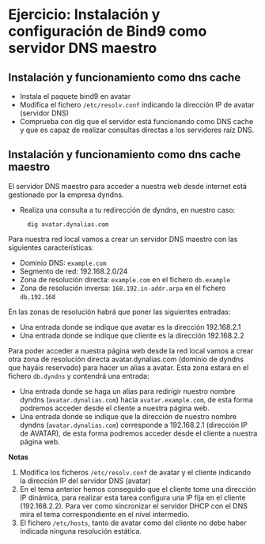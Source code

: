 # Ejercicio: Instalación y configuración de Bind9 como servidor DNS maestro

## Instalación y funcionamiento como dns cache

* Instala el paquete bind9 en avatar
* Modifica el fichero `/etc/resolv.conf` indicando la dirección IP de avatar (servidor DNS)
* Comprueba con dig que el servidor está funcionando como DNS cache y que es capaz de realizar consultas directas a los servidores raíz DNS.

## Instalación y funcionamiento como dns cache maestro

El servidor DNS maestro para acceder a nuestra web desde internet está gestionado por la empresa dyndns.

* Realiza una consulta a tu redirección de dyndns, en nuestro caso:

        dig avatar.dynalias.com

Para nuestra red local vamos a crear un servidor DNS maestro con las siguientes características:

* Dominio DNS: `example.com`
* Segmento de red: 192.168.2.0/24
* Zona de resolución directa: `example.com` en el fichero `db.example`
* Zona de resolución inversa: `168.192.in-addr.arpa` en el fichero `db.192.168`

En las zonas de resolución habrá que poner las siguientes entradas:

* Una entrada donde se indique que avatar es la dirección 192.168.2.1
* Una entrada donde se indique que cliente es la dirección 192.168.2.2

Para poder acceder a nuestra página web desde la red local vamos a crear otra zona de resolución directa avatar.dynalias.com (dominio de dyndns que hayáis reservado) para hacer un alias a avatar. Esta zona estará en el fichero `db.dyndns` y contendrá una entrada:

* Una entrada donde se haga un alias para redirigir nuestro nombre dyndns (`avatar.dynalias.com`) hacia `avatar.example.com`, de esta forma podremos acceder desde el cliente a nuestra página web.
* Una entrada donde se indique que la dirección de nuestro nombre dyndns (`avatar.dynalias.com`) corresponde a 192.168.2.1 (dirección IP de AVATAR), de esta forma podremos acceder desde el cliente a nuestra página web.

**Notas**

1. Modifica los ficheros `/etc/resolv.conf` de avatar y el cliente indicando la dirección IP del servidor DNS (avatar)
2. En el tema anterior hemos conseguido que el cliente tome una dirección IP dinámica, para realizar esta tarea configura una IP fija en el cliente (192.168.2.2). Para ver como sincronizar el servidor DHCP con el DNS mira el tema correspondiente en el nivel intermedio.
3. El fichero `/etc/hosts`, tanto de avatar como del cliente no debe haber indicada ninguna resolución estática.